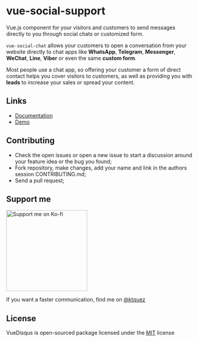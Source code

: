 # vue-social-support

Vue.js component for your visitors and customers to send messages directly to you through social chats or customized form.

`vue-social-chat` allows your customers to open a conversation from your website directly to chat apps like **WhatsApp**, **Telegram**, **Messenger**, **WeChat**, **Line**, **Viber** or even the same **custom form**.

Most people use a chat app, so offering your customer a form of direct contact helps you cover visitors to customers, as well as providing you with **leads** to increase your sales or spread your content.

## Links

- [Documentation](https://ktquez.github.io/vue-social-chat)
- [Demo](https://vue-social-chat.surge.sh/)

## Contributing

- Check the open issues or open a new issue to start a discussion around your feature idea or the bug you found;
- Fork repository, make changes, add your name and link in the authors session CONTRIBUTING.md;
- Send a pull request;

## Support me

<a href="https://ko-fi.com/O5O31PRAX" target="_blank" aria-label="Support me on Ko-fi">
  <img src="https://www.ko-fi.com/img/githubbutton_sm.svg" alt="Support me on Ko-fi" style="width: 217px !important;" >
</a>

<br> 

If you want a faster communication, find me on [@ktquez](https://twitter.com/ktquez)

## License

VueDisqus is open-sourced package licensed under the [MIT](https://github.com/ktquez/vue-disqus/blob/master/LICENSE) license
